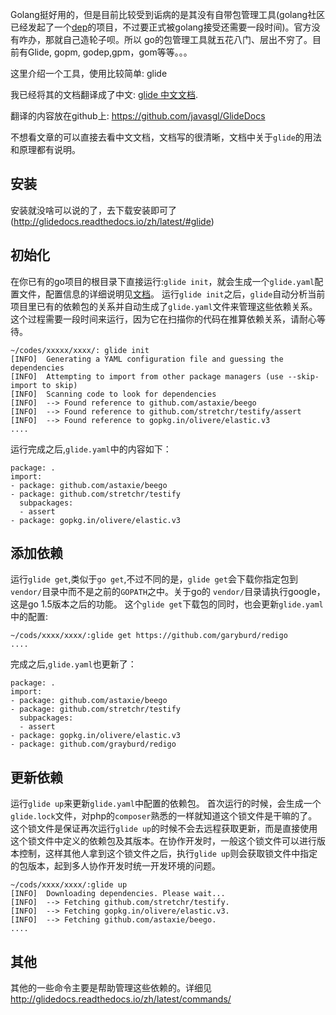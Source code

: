 
 Golang挺好用的，但是目前比较受到诟病的是其没有自带包管理工具(golang社区已经发起了一个[dep](https://github.com/golang/dep)的项目，不过要正式被golang接受还需要一段时间)。官方没有咋办，那就自己造轮子呗。所以 go的包管理工具就五花八门、层出不穷了。目前有Glide, gopm, godep,gpm，gom等等。。。

这里介绍一个工具，使用比较简单: glide

我已经将其的文档翻译成了中文:  [glide 中文文档](http://glidedocs.readthedocs.io/).

翻译的内容放在github上: https://github.com/javasgl/GlideDocs

不想看文章的可以直接去看中文文档，文档写的很清晰，文档中关于`glide`的用法和原理都有说明。

## 安装

安装就没啥可以说的了，去下载安装即可了(http://glidedocs.readthedocs.io/zh/latest/#glide)

## 初始化

在你已有的go项目的根目录下直接运行:`glide init`，就会生成一个`glide.yaml`配置文件，配置信息的详细说明见[文档](http://glidedocs.readthedocs.io/zh/latest/glide.yaml/)。
运行`glide init`之后，`glide`自动分析当前项目里已有的依赖包的关系并自动生成了`glide.yaml`文件来管理这些依赖关系。
这个过程需要一段时间来运行，因为它在扫描你的代码在推算依赖关系，请耐心等待。
```
~/codes/xxxxx/xxxx/: glide init
[INFO]	Generating a YAML configuration file and guessing the dependencies
[INFO]	Attempting to import from other package managers (use --skip-import to skip)
[INFO]	Scanning code to look for dependencies
[INFO]	--> Found reference to github.com/astaxie/beego
[INFO]	--> Found reference to github.com/stretchr/testify/assert
[INFO]	--> Found reference to gopkg.in/olivere/elastic.v3
....
```
运行完成之后,`glide.yaml`中的内容如下：
```
package: .
import:
- package: github.com/astaxie/beego
- package: github.com/stretchr/testify
  subpackages:
  - assert
- package: gopkg.in/olivere/elastic.v3
```

## 添加依赖

运行`glide get`,类似于`go get`,不过不同的是，`glide get`会下载你指定包到`vendor/`目录中而不是之前的`GOPATH`之中。关于go的 `vendor/`目录请执行google，这是go 1.5版本之后的功能。
这个`glide get`下载包的同时，也会更新`glide.yaml`中的配置:
```
~/cods/xxxx/xxxx/:glide get https://github.com/garyburd/redigo
....
```
完成之后,`glide.yaml`也更新了：
```
package: .
import:
- package: github.com/astaxie/beego
- package: github.com/stretchr/testify
  subpackages:
  - assert
- package: gopkg.in/olivere/elastic.v3
- package: github.com/grayburd/redigo
```

## 更新依赖

运行`glide up`来更新`glide.yaml`中配置的依赖包。
首次运行的时候，会生成一个`glide.lock`文件，对php的`composer`熟悉的一样就知道这个锁文件是干嘛的了。这个锁文件是保证再次运行`glide up`的时候不会去远程获取更新，而是直接使用这个锁文件中定义的依赖包及其版本。在协作开发时，一般这个锁文件可以进行版本控制，这样其他人拿到这个锁文件之后，执行`glide up`则会获取锁文件中指定的包版本，起到多人协作开发时统一开发环境的问题。
```
~/cods/xxxx/xxxx/:glide up
[INFO]	Downloading dependencies. Please wait...
[INFO]	--> Fetching github.com/stretchr/testify.
[INFO]	--> Fetching gopkg.in/olivere/elastic.v3.
[INFO]	--> Fetching github.com/astaxie/beego.
....
```
## 其他

其他的一些命令主要是帮助管理这些依赖的。详细见 http://glidedocs.readthedocs.io/zh/latest/commands/
